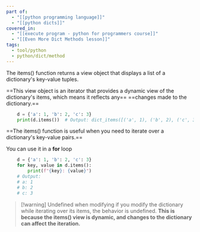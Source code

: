 ```yaml
---
part of:
  - "[[python programming language]]"
  - "[[python dicts]]"
covered_in:
  - "[[execute program - python for programmers course]]"
  - "[[Even More Dict Methods lesson]]"
tags:
  - tool/python
  - python/dict/method
---
```

  The  items()  function returns a view object that displays a list of a dictionary's key-value tuples. 
  
  ==This view object is an iterator that provides a dynamic view of the dictionary's items, which means it reflects any==
  ==changes made to the dictionary.==

```python
    d = {'a': 1, 'b': 2, 'c': 3}
    print(d.items())  # Output: dict_items([('a', 1), ('b', 2), ('c', 3)])
```

  ==The  items()  function is useful when you need to iterate over a dictionary's key-value pairs.==
   
   You can use it in a  **for**  loop
```python
    d = {'a': 1, 'b': 2, 'c': 3}
    for key, value in d.items():
        print(f"{key}: {value}")
    # Output:
    # a: 1
    # b: 2
    # c: 3
```

> [!warning] Undefined when modifying
 if you modify the dictionary while iterating over its items, the behavior is undefined. 
 **This is because the  items()  view is dynamic, and changes to the dictionary can affect the iteration.**

